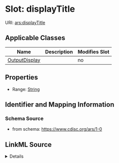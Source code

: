 # Slot: displayTitle

URI: [ars:displayTitle](https://www.cdisc.org/ars/1-0displayTitle)



<!-- no inheritance hierarchy -->




## Applicable Classes

| Name | Description | Modifies Slot |
| --- | --- | --- |
[OutputDisplay](OutputDisplay.md) |  |  no  |







## Properties

* Range: [String](String.md)





## Identifier and Mapping Information







### Schema Source


* from schema: https://www.cdisc.org/ars/1-0




## LinkML Source

<details>
```yaml
name: displayTitle
from_schema: https://www.cdisc.org/ars/1-0
rank: 1000
alias: displayTitle
domain_of:
- OutputDisplay
range: string

```
</details>